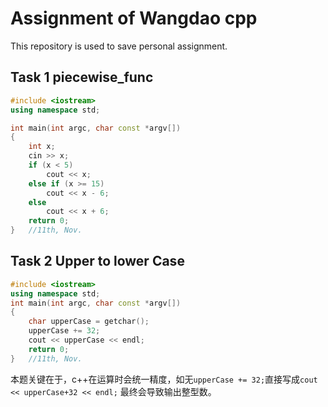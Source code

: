 # Assignment of Wangdao cpp

This repository is used to save personal assignment.

## Task 1 piecewise_func

```cpp
#include <iostream>
using namespace std;

int main(int argc, char const *argv[])
{
    int x;
    cin >> x;
    if (x < 5)
        cout << x;
    else if (x >= 15)
        cout << x - 6;
    else
        cout << x + 6;
    return 0;
}   //11th, Nov.
```

## Task 2 Upper to lower Case

```cpp
#include <iostream>
using namespace std;
int main(int argc, char const *argv[])
{
    char upperCase = getchar();
    upperCase += 32;
    cout << upperCase << endl;
    return 0;
}   //11th, Nov.
```
本题关键在于，c++在运算时会统一精度，如无`upperCase += 32;`直接写成`cout << upperCase+32 << endl;`
最终会导致输出整型数。

